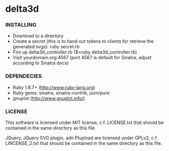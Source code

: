 delta3d
=======

### INSTALLING

- Download to a directory
- Create a secret (this is to hand out tokens to clients for retrieve the generated svgs): ruby secret.rb
- Fire up delta3d_controller.rb ($>ruby delta3d_controller.rb)
- Visit yourdomain.org:4567 (port 4567 is default for Sinatra, adjust according to Sinatra docs)

### DEPENDECIES

- Ruby 1.8.7+ (http://www.ruby-lang.org) 
- Ruby gems: sinatra, sinatra-contrib, json/pure
- gnuplot (http://www.gnuplot.info/)

### LICENSE

This software is licensed under MIT license, c.f. LICENSE.txt that should be contained in the same directory as this file.

JQuery, JQuery SVG plugin, adn Plupload are licensed under GPLv2, c.f. LINCENSE_2.txt that should be contained in the same directory as this file.

